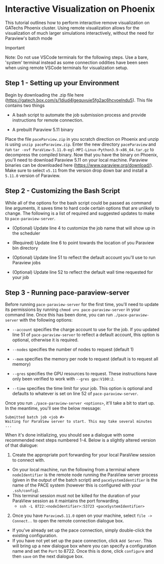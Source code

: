 # Interactive Visualization on Phoenix
This tutorial outlines how to perform interactive remove visualization on GATechs Phoenix cluster.
Using remote visualization allows for the visualization of much larger simulations interactively, without the need for Paraview's batch mode

> [!IMPORTANT]
> Note: Do not use VSCode terminals for the following steps. Use a bare, 'system' terminal instead as some connection oddities have been seen when using remote VSCode terminals for visualization setup.

## Step 1 - Setting up your Environment
Begin by downloading the .zip file here (https://gatech.box.com/s/1diud4lgequvuie5fg2ac6hcvoelndu5).
This file contains two things

- A bash script to automate the job submission process and provide instructions for remote connection.

- A prebuilt Paraview 5.11 binary

Place the file `paceParview.zip` in you scratch direction on Phoenix and unzip is using `unzip paceParaview.zip`.
Enter the new directory `paceParaview` and run `tar -xvf ParaView-5.11.0-egl-MPI-Linux-Python3.9-x86_64.tar.gz` to decompress the compiled binary.
Now that you have the binary on Phoenix, you'll need to download Paraview 5.11 on your local machine.
Paraview binaries can be downloaded here (https://www.paraview.org/download/).
Make sure to select `v5.11` from the version drop down bar and install a `5.11.0` version of Paraview.

## Step 2 - Customizing the Bash Script
While all of the options for the bash script could be passed as command line arguments, it saves time to hard code certain options that are unlikely to change.
The following is a list of required and suggested updates to make to `pace-paraview-server`.

- (Optional) Update line 4 to customize the job name that will show up in the scheduler

- (Required) Update line 6 to point towards the location of you Paraview bin directory

- (Optional) Update line 51 to reflect the default account you'll use to run Paraview jobs

- (Optional) Update line 52 to reflect the default wall time requested for your job

## Step 3 - Running pace-paraview-server
Before running `pace-paraview-server` for the first time, you'll need to update its permissions by running `chmod u+x pace-paraview-server` in your command line.
Once this has been done, you can run `./pace-paraview-server` with the following options:

- `--account` specifies the charge account to use for the job.
If you updated line 51 of `pace-paraview-server` to reflect a default account, this option is optional, otherwise it is required.

- `--nodes` specifies the number of nodes to request (default 1)

- `--mem` specifies the memory per node to request (default is to request all memory)

- `--gres` specifies the GPU resources to request.
These instructions have only been verified to work with `--gres gpu:V100:2`.

- `--time` specifies the time limit for your job.
This option is optional and defaults to whatever is set on line 52 of `pace-paraview-server`.

Once you run `./pace-paraview-server <options>`, it'll take a bit to start up. 
In the meantime, you'll see the below message:

```
Submitted batch job <job #>
Waiting for ParaView server to start. This may take several minutes  ...
```

When it's done initializing, you should see a dialogue with some recommended next steps numbered 1-4. 
Below is a slightly altered version of that dialogue:


1) Create the appropriate port forwarding for your local ParaView session to connect with.
* On your local machine, run the following from a terminal where `nodeIdentifier` is the remote node running the ParaView server process (given in the output of the batch script) and `paceSystemIdentifier` is the name of the PACE system (however this is configured with your `.ssh/config`).
* This terminal session must not be killed for the duration of your ParaView session as it maintains the port forwarding.
    * `ssh -L 8722:<nodeIdentifier>:53723 <paceSystemIdentifier>`

2) Once you have `Paraview5.11.0` open on your machine, select `file -> Connect..` to open the remote connection dialogue box.
* If you've already set up the pace connection, simply double-click the existing configuration.
* If you have not yet set up the pace connection, click `Add Server`.
This will bring up a new dialogue box where you can specify a configuration name and set the `Port` to 8722.
Once this is done, click `configure` and then `save` on the next dialogue box.
